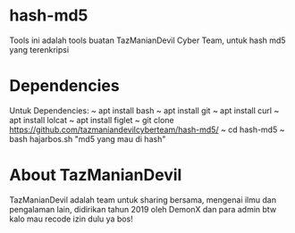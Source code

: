 # hash-md5
Tools ini adalah tools buatan TazManianDevil Cyber Team, untuk hash md5 yang terenkripsi
# Dependencies
Untuk Dependencies:
~ apt install bash
~ apt install git
~ apt install curl
~ apt install lolcat
~ apt install figlet
~ git clone https://github.com/tazmaniandevilcyberteam/hash-md5/
~ cd hash-md5
~ bash hajarbos.sh "md5 yang mau di hash"
# About TazManianDevil
TazManianDevil adalah team untuk sharing bersama, mengenai ilmu dan pengalaman lain, didirikan tahun 2019 oleh DemonX dan para admin btw kalo mau recode izin dulu ya bos!
